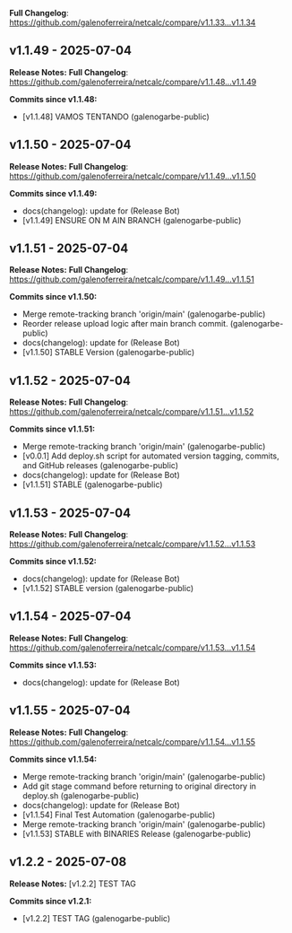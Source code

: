 **Full Changelog**: https://github.com/galenoferreira/netcalc/compare/v1.1.33...v1.1.34
## v1.1.49 - 2025-07-04

**Release Notes:**
  **Full Changelog**: https://github.com/galenoferreira/netcalc/compare/v1.1.48...v1.1.49

**Commits since v1.1.48:**
- [v1.1.48] VAMOS TENTANDO (galenogarbe-public)
## v1.1.50 - 2025-07-04

**Release Notes:**
  **Full Changelog**: https://github.com/galenoferreira/netcalc/compare/v1.1.49...v1.1.50

**Commits since v1.1.49:**
- docs(changelog): update for (Release Bot)
- [v1.1.49] ENSURE ON M AIN BRANCH (galenogarbe-public)
## v1.1.51 - 2025-07-04

**Release Notes:**
  **Full Changelog**: https://github.com/galenoferreira/netcalc/compare/v1.1.49...v1.1.51

**Commits since v1.1.50:**
- Merge remote-tracking branch 'origin/main' (galenogarbe-public)
- Reorder release upload logic after main branch commit. (galenogarbe-public)
- docs(changelog): update for (Release Bot)
- [v1.1.50] STABLE Version (galenogarbe-public)
## v1.1.52 - 2025-07-04

**Release Notes:**
  **Full Changelog**: https://github.com/galenoferreira/netcalc/compare/v1.1.51...v1.1.52

**Commits since v1.1.51:**
- Merge remote-tracking branch 'origin/main' (galenogarbe-public)
- [v0.0.1] Add deploy.sh script for automated version tagging, commits, and GitHub releases (galenogarbe-public)
- docs(changelog): update for (Release Bot)
- [v1.1.51] STABLE (galenogarbe-public)
## v1.1.53 - 2025-07-04

**Release Notes:**
  **Full Changelog**: https://github.com/galenoferreira/netcalc/compare/v1.1.52...v1.1.53

**Commits since v1.1.52:**
- docs(changelog): update for (Release Bot)
- [v1.1.52] STABLE version (galenogarbe-public)
## v1.1.54 - 2025-07-04

**Release Notes:**
  **Full Changelog**: https://github.com/galenoferreira/netcalc/compare/v1.1.53...v1.1.54

**Commits since v1.1.53:**
- docs(changelog): update for (Release Bot)
## v1.1.55 - 2025-07-04

**Release Notes:**
  **Full Changelog**: https://github.com/galenoferreira/netcalc/compare/v1.1.54...v1.1.55

**Commits since v1.1.54:**
- Merge remote-tracking branch 'origin/main' (galenogarbe-public)
- Add git stage command before returning to original directory in deploy.sh (galenogarbe-public)
- docs(changelog): update for (Release Bot)
- [v1.1.54] Final Test Automation (galenogarbe-public)
- Merge remote-tracking branch 'origin/main' (galenogarbe-public)
- [v1.1.53] STABLE with BINARIES Release (galenogarbe-public)
## v1.2.2 - 2025-07-08

**Release Notes:**
  [v1.2.2] TEST TAG

**Commits since v1.2.1:**
- [v1.2.2] TEST TAG (galenogarbe-public)
